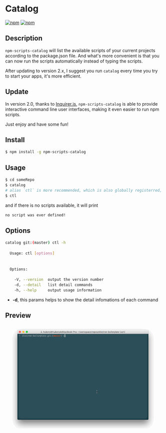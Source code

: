 # Catalog

[![npm](https://img.shields.io/npm/dt/npm-scripts-catalog.svg)](https://www.npmjs.com/package/npm-scripts-catalog)
[![npm](https://img.shields.io/npm/v/npm-scripts-catalog.svg)](https://www.npmjs.com/package/npm-scripts-catalog)

## Description

`npm-scripts-catalog` will list the available scripts of your current projects according to the package.json file. And what's more convenient is that you can now run the scripts automatically instead of typing the scripts.

After updating to version 2.x, I suggest you run `catalog` every time you try to start your apps, it's more efficient.

## Update

In version 2.0, thanks to [Inquirer.js](https://github.com/SBoudrias/Inquirer.js), `npm-scripts-catalog` is able to provide interactive command line user interfaces, making it even easier to run npm scripts.

Just enjoy and have some fun!

## Install

``` sh
$ npm install -g npm-scripts-catalog
```

## Usage

``` sh
$ cd someRepo
$ catalog
# alias `ctl` is more recommended, which is also globally registerred, because it's shorter
$ ctl
```

and if there is no scripts available, it will print 

``` sh
no script was ever defined!
```

## Options

``` sh
catalog git:(master) ctl -h

  Usage: ctl [options]


  Options:

    -V, --version  output the version number
    -d, --detail   list detail commands
    -h, --help     output usage information
```

* **-d**, this params helps to show the detail infomations of each command

## Preview

![catalog](./catalog.gif)